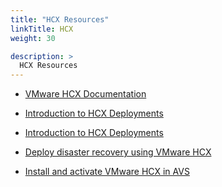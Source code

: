 ```yaml
---
title: "HCX Resources"
linkTitle: HCX
weight: 30

description: >
  HCX Resources
---
```


-   [VMware HCX
    Documentation](https://docs.vmware.com/en/VMware-HCX/index.html?hWord=N4IghgNiBcIBYGMAeIC+Q)

-   [Introduction to HCX
    Deployments](https://docs.vmware.com/en/VMware-HCX/4.2/hcx-getting-started/GUID-DE0AD0AE-A6A6-4769-96ED-4D200F739A68.html)

-   [Introduction to HCX
    Deployments](https://docs.vmware.com/en/VMware-HCX/4.2/hcx-getting-started/GUID-DE0AD0AE-A6A6-4769-96ED-4D200F739A68.html)

-   [Deploy disaster recovery using VMware
    HCX](https://docs.microsoft.com/en-us/azure/azure-vmware/configure-vmware-hcx)

-   [Install and activate VMware HCX in
    AVS](https://docs.microsoft.com/en-us/azure/azure-vmware/install-vmware-hcx)